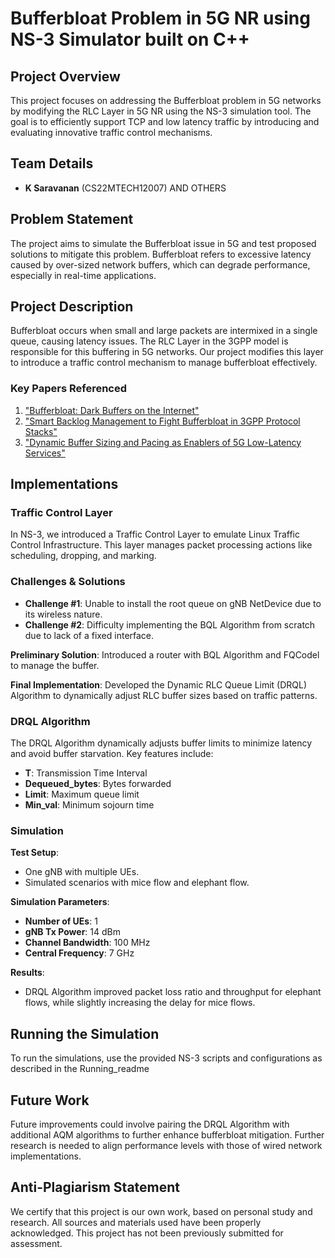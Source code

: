 # Bufferbloat Problem in 5G NR using NS-3 Simulator built on C++

## Project Overview

This project focuses on addressing the Bufferbloat problem in 5G networks by modifying the RLC Layer in 5G NR using the NS-3 simulation tool. The goal is to efficiently support TCP and low latency traffic by introducing and evaluating innovative traffic control mechanisms.

## Team Details

- **K Saravanan** (CS22MTECH12007) AND OTHERS

## Problem Statement

The project aims to simulate the Bufferbloat issue in 5G and test proposed solutions to mitigate this problem. Bufferbloat refers to excessive latency caused by over-sized network buffers, which can degrade performance, especially in real-time applications.

## Project Description

Bufferbloat occurs when small and large packets are intermixed in a single queue, causing latency issues. The RLC Layer in the 3GPP model is responsible for this buffering in 5G networks. Our project modifies this layer to introduce a traffic control mechanism to manage bufferbloat effectively.

### Key Papers Referenced

1. ["Bufferbloat: Dark Buffers on the Internet"](https://dl.acm.org/doi/10.1145/2063166.2071893)
2. ["Smart Backlog Management to Fight Bufferbloat in 3GPP Protocol Stacks"](https://ieeexplore.ieee.org/document/8651727)
3. ["Dynamic Buffer Sizing and Pacing as Enablers of 5G Low-Latency Services"](https://ieeexplore.ieee.org/document/9169837)

## Implementations

### Traffic Control Layer

In NS-3, we introduced a Traffic Control Layer to emulate Linux Traffic Control Infrastructure. This layer manages packet processing actions like scheduling, dropping, and marking.

### Challenges & Solutions

- **Challenge #1**: Unable to install the root queue on gNB NetDevice due to its wireless nature.
- **Challenge #2**: Difficulty implementing the BQL Algorithm from scratch due to lack of a fixed interface.

**Preliminary Solution**: Introduced a router with BQL Algorithm and FQCodel to manage the buffer.

**Final Implementation**: Developed the Dynamic RLC Queue Limit (DRQL) Algorithm to dynamically adjust RLC buffer sizes based on traffic patterns.

### DRQL Algorithm

The DRQL Algorithm dynamically adjusts buffer limits to minimize latency and avoid buffer starvation. Key features include:
- **T**: Transmission Time Interval
- **Dequeued_bytes**: Bytes forwarded
- **Limit**: Maximum queue limit
- **Min_val**: Minimum sojourn time

### Simulation

**Test Setup**:
- One gNB with multiple UEs.
- Simulated scenarios with mice flow and elephant flow.

**Simulation Parameters**:
- **Number of UEs**: 1
- **gNB Tx Power**: 14 dBm
- **Channel Bandwidth**: 100 MHz
- **Central Frequency**: 7 GHz

**Results**:
- DRQL Algorithm improved packet loss ratio and throughput for elephant flows, while slightly increasing the delay for mice flows.

## Running the Simulation

To run the simulations, use the provided NS-3 scripts and configurations as described in the Running_readme

## Future Work

Future improvements could involve pairing the DRQL Algorithm with additional AQM algorithms to further enhance bufferbloat mitigation. Further research is needed to align performance levels with those of wired network implementations.

## Anti-Plagiarism Statement

We certify that this project is our own work, based on personal study and research. All sources and materials used have been properly acknowledged. This project has not been previously submitted for assessment.


